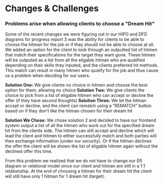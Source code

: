 # Changes & Challenges

### Problems arise when allowing clients to choose a "Dream Hit"
Some of the recent changes we were figuring out in our HIPO and DFD diagrams for progress report 3 was the ability for clients to be able to choose the hitman for the job or if they should not be able to choose at all. 
We added an option for the client to look through an outputted list of hitmen that match their specifications for the target they want gone. These hitmen will be outputed as a list from all the eligable hitman 
who are qualified depending on their skills they inputed, and the clients preferred hit methods. This match can result in many hitmen who qualify for the job and thus cause us a problem when deciding for our users.

**Solution One:** We give clients no choice in hitmen and choose the best option for them, allowing no choice
**Solution Two:** We give clients the choice to pick from a list of eligable hitmen who can accept or decline the offer (if they have second thoughts)
**Solution Three:** We let the hitman accept or decline, and the client can rematch using a "REMATCH" button based on if they don't like the hitman chosen for their dream hit

**Solution We Chose:** We chose solution 2 and decided to have our frontend system output a list of all the hitmen who work out for the specified dream hit from the clients side. The hitmen can still accept and decline
which will lead the client and hitmen to either successfully match and both parties will then exchange information (under our security). Or if the hitman declines the offer the client will be shown the list of eligable 
hitmen again without the declined offer this time. 

From this problem we realized that we do not have to change our ER diagram or relational model since our client and hitman are still in a 1:1 relationship. At the end of choosing a hitman for their dream hit the client 
will still have only 1 hitman for 1 dream hit (target).
